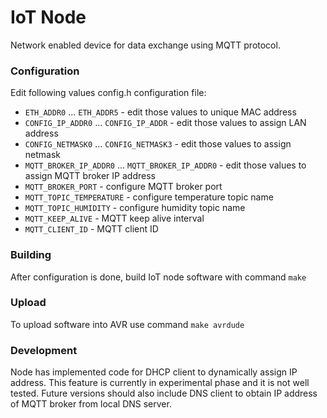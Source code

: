 # IoT Node

Network enabled device for data exchange using MQTT protocol.

### Configuration

Edit following values config.h configuration file:

- `ETH_ADDR0` ... `ETH_ADDR5` - edit those values to unique MAC address
- `CONFIG_IP_ADDR0` ... `CONFIG_IP_ADDR` - edit those values to assign LAN address
- `CONFIG_NETMASK0` ... `CONFIG_NETMASK3` - edit those values to assign netmask
- `MQTT_BROKER_IP_ADDR0` ... `MQTT_BROKER_IP_ADDR0` - edit those values to assign MQTT broker IP address
- `MQTT_BROKER_PORT` - configure MQTT broker port
- `MQTT_TOPIC_TEMPERATURE` - configure temperature topic name
- `MQTT_TOPIC_HUMIDITY` - configure humidity topic name
- `MQTT_KEEP_ALIVE` - MQTT keep alive interval
- `MQTT_CLIENT_ID` - MQTT client ID

### Building

After configuration is done, build IoT node software with command `make`

### Upload

To upload software into AVR use command `make avrdude`

### Development

Node has implemented code for DHCP client to dynamically assign IP address. This
feature is currently in experimental phase and it is not well tested. Future
versions should also include DNS client to obtain IP address of MQTT broker from
local DNS server.
